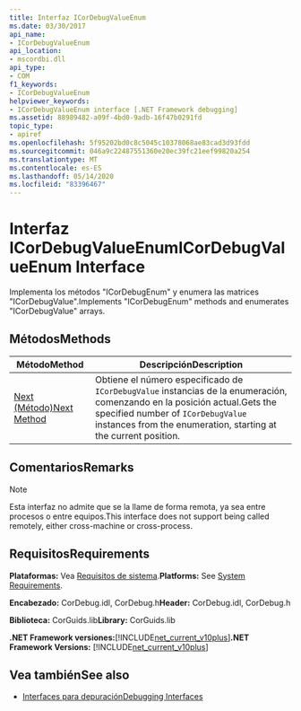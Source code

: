 ```yaml
---
title: Interfaz ICorDebugValueEnum
ms.date: 03/30/2017
api_name:
- ICorDebugValueEnum
api_location:
- mscordbi.dll
api_type:
- COM
f1_keywords:
- ICorDebugValueEnum
helpviewer_keywords:
- ICorDebugValueEnum interface [.NET Framework debugging]
ms.assetid: 88989482-a09f-4bd0-9adb-16f47b0291fd
topic_type:
- apiref
ms.openlocfilehash: 5f95202bd0c8c5045c10378068ae83cad3d93fdd
ms.sourcegitcommit: 046a9c22487551360e20ec39fc21eef99820a254
ms.translationtype: MT
ms.contentlocale: es-ES
ms.lasthandoff: 05/14/2020
ms.locfileid: "83396467"
---
```

# <a name="icordebugvalueenum-interface"></a><span data-ttu-id="a2fbf-102">Interfaz ICorDebugValueEnum</span><span class="sxs-lookup"><span data-stu-id="a2fbf-102">ICorDebugValueEnum Interface</span></span>
<span data-ttu-id="a2fbf-103">Implementa los métodos "ICorDebugEnum" y enumera las matrices "ICorDebugValue".</span><span class="sxs-lookup"><span data-stu-id="a2fbf-103">Implements "ICorDebugEnum" methods and enumerates "ICorDebugValue" arrays.</span></span>  
  
## <a name="methods"></a><span data-ttu-id="a2fbf-104">Métodos</span><span class="sxs-lookup"><span data-stu-id="a2fbf-104">Methods</span></span>  
  
|<span data-ttu-id="a2fbf-105">Método</span><span class="sxs-lookup"><span data-stu-id="a2fbf-105">Method</span></span>|<span data-ttu-id="a2fbf-106">Descripción</span><span class="sxs-lookup"><span data-stu-id="a2fbf-106">Description</span></span>|  
|------------|-----------------|  
|[<span data-ttu-id="a2fbf-107">Next (Método)</span><span class="sxs-lookup"><span data-stu-id="a2fbf-107">Next Method</span></span>](icordebugvalueenum-next-method.md)|<span data-ttu-id="a2fbf-108">Obtiene el número especificado de `ICorDebugValue` instancias de la enumeración, comenzando en la posición actual.</span><span class="sxs-lookup"><span data-stu-id="a2fbf-108">Gets the specified number of `ICorDebugValue` instances from the enumeration, starting at the current position.</span></span>|  
  
## <a name="remarks"></a><span data-ttu-id="a2fbf-109">Comentarios</span><span class="sxs-lookup"><span data-stu-id="a2fbf-109">Remarks</span></span>  
  
> [!NOTE]
> <span data-ttu-id="a2fbf-110">Esta interfaz no admite que se la llame de forma remota, ya sea entre procesos o entre equipos.</span><span class="sxs-lookup"><span data-stu-id="a2fbf-110">This interface does not support being called remotely, either cross-machine or cross-process.</span></span>  
  
## <a name="requirements"></a><span data-ttu-id="a2fbf-111">Requisitos</span><span class="sxs-lookup"><span data-stu-id="a2fbf-111">Requirements</span></span>  
 <span data-ttu-id="a2fbf-112">**Plataformas:** Vea [Requisitos de sistema](../../get-started/system-requirements.md).</span><span class="sxs-lookup"><span data-stu-id="a2fbf-112">**Platforms:** See [System Requirements](../../get-started/system-requirements.md).</span></span>  
  
 <span data-ttu-id="a2fbf-113">**Encabezado:** CorDebug.idl, CorDebug.h</span><span class="sxs-lookup"><span data-stu-id="a2fbf-113">**Header:** CorDebug.idl, CorDebug.h</span></span>  
  
 <span data-ttu-id="a2fbf-114">**Biblioteca:** CorGuids.lib</span><span class="sxs-lookup"><span data-stu-id="a2fbf-114">**Library:** CorGuids.lib</span></span>  
  
 <span data-ttu-id="a2fbf-115">**.NET Framework versiones:**[!INCLUDE[net_current_v10plus](../../../../includes/net-current-v10plus-md.md)]</span><span class="sxs-lookup"><span data-stu-id="a2fbf-115">**.NET Framework Versions:** [!INCLUDE[net_current_v10plus](../../../../includes/net-current-v10plus-md.md)]</span></span>  
  
## <a name="see-also"></a><span data-ttu-id="a2fbf-116">Vea también</span><span class="sxs-lookup"><span data-stu-id="a2fbf-116">See also</span></span>

- [<span data-ttu-id="a2fbf-117">Interfaces para depuración</span><span class="sxs-lookup"><span data-stu-id="a2fbf-117">Debugging Interfaces</span></span>](debugging-interfaces.md)
